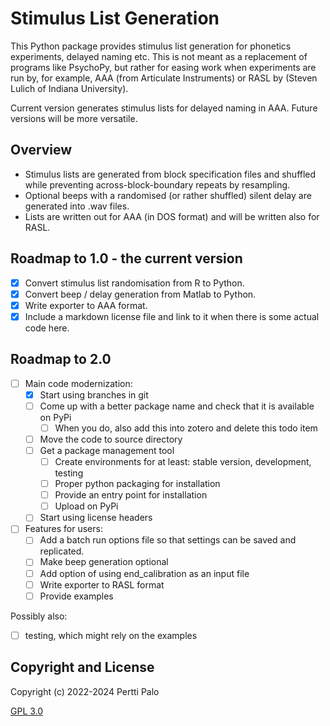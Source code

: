 # Stimulus List Generation

This Python package provides stimulus list generation for phonetics
experiments, delayed naming etc. This is not meant as a replacement of programs
like PsychoPy, but rather for easing work when experiments are run by, for
example, AAA (from Articulate Instruments) or RASL by (Steven Lulich of Indiana
University).

Current version generates stimulus lists for delayed naming in AAA. Future
versions will be more versatile.

## Overview

- Stimulus lists are generated from block specification files and shuffled
  while preventing across-block-boundary repeats by resampling.
- Optional beeps with a randomised (or rather shuffled) silent delay are
  generated into .wav files.
- Lists are written out for AAA (in DOS format) and will be written also for
  RASL.

## Roadmap to 1.0 - the current version

- [x] Convert stimulus list randomisation from R to Python.
- [x] Convert beep / delay generation from Matlab to Python.
- [x] Write exporter to AAA format.
- [x] Include a markdown license file and link to it when there is some actual
  code here.

## Roadmap to 2.0

- [ ] Main code modernization:
  - [x] Start using branches in git
  - [ ] Come up with a better package name and check that it is available on PyPi
    - [ ] When you do, also add this into zotero and delete this todo item
  - [ ] Move the code to source directory
  - [ ] Get a package management tool
    - [ ] Create environments for at least: stable version, development, testing
    - [ ] Proper python packaging for installation
    - [ ] Provide an entry point for installation
    - [ ] Upload on PyPi
  - [ ] Start using license headers
- [ ] Features for users:
  - [ ] Add a batch run options file so that settings can be saved and
    replicated.
  - [ ] Make beep generation optional
  - [ ] Add option of using end_calibration as an input file
  - [ ] Write exporter to RASL format
  - [ ] Provide examples

Possibly also:

- [ ] testing, which might rely on the examples

## Copyright and License

Copyright (c) 2022-2024 Pertti Palo

[GPL 3.0](LICENSE)

